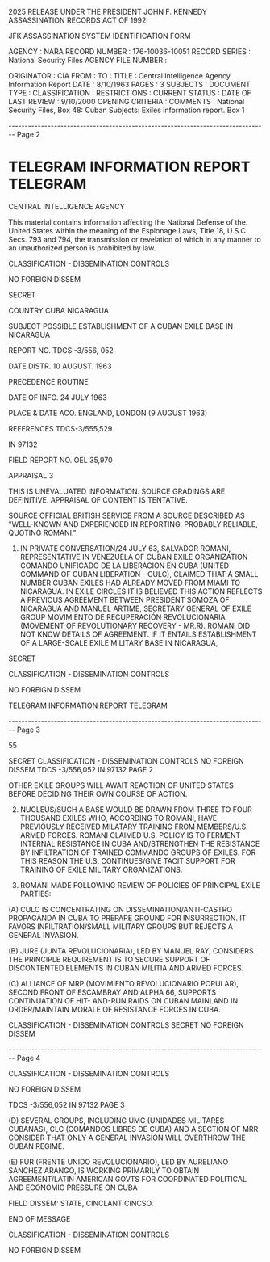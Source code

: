 2025 RELEASE UNDER THE PRESIDENT JOHN F. KENNEDY ASSASSINATION RECORDS ACT OF 1992

JFK ASSASSINATION SYSTEM
IDENTIFICATION FORM

AGENCY : NARA
RECORD NUMBER : 176-10036-10051
RECORD SERIES : National Security Files
AGENCY FILE NUMBER :

ORIGINATOR : CIA
FROM :
TO :
TITLE : Central Intelligence Agency Information Report
DATE : 8/10/1963
PAGES : 3
SUBJECTS :
DOCUMENT TYPE :
CLASSIFICATION :
RESTRICTIONS :
CURRENT STATUS :
DATE OF LAST REVIEW : 9/10/2000
OPENING CRITERIA :
COMMENTS : National Security Files, Box 48: Cuban Subjects: Exiles information report. Box 1


-------------------------------------------------------------------------------- Page 2

# TELEGRAM INFORMATION REPORT TELEGRAM

CENTRAL INTELLIGENCE AGENCY

This material contains information affecting the National Defense of the. United States within the meaning of the Espionage Laws, Title 18, U.S.C Secs. 793 and 794, the transmission or revelation of which in any manner to an unauthorized person is prohibited by law.

CLASSIFICATION - DISSEMINATION CONTROLS

NO FOREIGN DISSEM

SECRET

COUNTRY CUBA NICARAGUA

SUBJECT POSSIBLE ESTABLISHMENT OF A CUBAN EXILE BASE IN NICARAGUA

REPORT NO. TDCS -3/556, 052

DATE DISTR. 10 AUGUST. 1963

PRECEDENCE ROUTINE

DATE OF INFO. 24 JULY 1963

PLACE & DATE ACO. ENGLAND, LONDON (9 AUGUST 1963)

REFERENCES TDCS-3/555,529

IN 97132

FIELD REPORT NO. OEL 35,970

APPRAISAL 3

THIS IS UNEVALUATED INFORMATION. SOURCE GRADINGS ARE DEFINITIVE. APPRAISAL OF CONTENT IS TENTATIVE.

SOURCE OFFICIAL BRITISH SERVICE FROM A SOURCE DESCRIBED AS "WELL-KNOWN AND EXPERIENCED IN REPORTING, PROBABLY RELIABLE, QUOTING ROMANI."

1. IN PRIVATE CONVERSATION/24 JULY 63, SALVADOR ROMANI, REPRESENTATIVE IN VENEZUELA OF CUBAN EXILE ORGANIZATION COMANDO UNIFICADO DE LA LIBERACION EN CUBA (UNITED COMMAND OF CUBAN LIBERATION - CULC), CLAIMED THAT A SMALL NUMBER CUBAN EXILES HAD ALREADY MOVED FROM MIAMI TO NICARAGUA. IN EXILE CIRCLES IT IS BELIEVED THIS ACTION REFLECTS A PREVIOUS AGREEMENT BETWEEN PRESIDENT SOMOZA OF NICARAGUA AND MANUEL ARTIME, SECRETARY GENERAL OF EXILE GROUP MOVIMIENTO DE RECUPERACIÓN REVOLUCIONARIA (MOVEMENT OF REVOLUTIONARY RECOVERY - MR.R). ROMANI DID NOT KNOW DETAILS OF AGREEMENT. IF IT ENTAILS ESTABLISHMENT OF A LARGE-SCALE EXILE MILITARY BASE IN NICARAGUA,

SECRET

CLASSIFICATION - DISSEMINATION CONTROLS

NO FOREIGN DISSEM

TELEGRAM INFORMATION REPORT TELEGRAM


-------------------------------------------------------------------------------- Page 3

55

SECRET
CLASSIFICATION - DISSEMINATION CONTROLS
NO FOREIGN DISSEM
TDCS -3/556,052
IN 97132
PAGE 2

OTHER EXILE GROUPS WILL AWAIT REACTION OF UNITED STATES BEFORE
DECIDING THEIR OWN COURSE OF ACTION.

2. NUCLEUS/SUCH A BASE WOULD BE DRAWN FROM THREE TO FOUR THOUSAND
   EXILES WHO, ACCORDING TO ROMANI, HAVE PREVIOUSLY RECEIVED MILATARY
   TRAINING FROM MEMBERS/U.S. ARMED FORCES. ROMANI CLAIMED U.S.
   POLICY IS TO FERMENT INTERNAL RESISTANCE IN CUBA AND/STRENGTHEN THE
   RESISTANCE BY INFILTRATION OF TRAINED COMMANDO GROUPS OF EXILES.
   FOR THIS REASON THE U.S. CONTINUES/GIVE TACIT SUPPORT FOR TRAINING
   OF EXILE MILITARY ORGANIZATIONS.

3. ROMANI MADE FOLLOWING REVIEW OF POLICIES OF PRINCIPAL EXILE
   PARTIES:

(A) CULC IS CONCENTRATING ON DISSEMINATION/ANTI-CASTRO
PROPAGANDA IN CUBA TO PREPARE GROUND FOR INSURRECTION. IT FAVORS
INFILTRATION/SMALL MILITARY GROUPS BUT REJECTS A GENERAL INVASION.

(B) JURE (JUNTA REVOLUCIONARIA), LED BY MANUEL RAY, CONSIDERS THE
PRINCIPLE REQUIREMENT IS TO SECURE SUPPORT OF DISCONTENTED ELEMENTS
IN CUBAN MILITIA AND ARMED FORCES.

(C) ALLIANCE OF MRP (MOVIMIENTO REVOLUCIONARIO POPULAR),
SECOND FRONT OF ESCAMBRAY AND ALPHA 66, SUPPORTS CONTINUATION OF HIT-
AND-RUN RAIDS ON CUBAN MAINLAND IN ORDER/MAINTAIN MORALE OF RESISTANCE
FORCES IN CUBA.

CLASSIFICATION - DISSEMINATION CONTROLS
SECRET
NO FOREIGN DISSEM


-------------------------------------------------------------------------------- Page 4

CLASSIFICATION - DISSEMINATION CONTROLS

NO FOREIGN DISSEM

TDCS -3/556,052 IN 97132
PAGE 3

(D) SEVERAL GROUPS, INCLUDING UMC (UNIDADES MILITARES CUBANAS), CLC (COMANDOS LIBRES DE CUBA) AND A SECTION OF MRR CONSIDER THAT ONLY A GENERAL INVASION WILL OVERTHROW THE CUBAN REGIME.

(E) FUR (FRENTE UNIDO REVOLUCIONARIO), LED BY AURELIANO SANCHEZ ARANGO, IS WORKING PRIMARILY TO OBTAIN AGREEMENT/LATIN AMERICAN GOVTS FOR COORDINATED POLITICAL AND ECONOMIC PRESSURE ON CUBA

FIELD DISSEM: STATE, CINCLANT CINCSO.

END OF MESSAGE

CLASSIFICATION - DISSEMINATION CONTROLS

NO FOREIGN DISSEM

